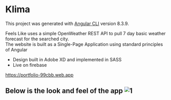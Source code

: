 # Klima

This project was generated with [Angular CLI](https://github.com/angular/angular-cli) version 8.3.9.

Feels Like uses a simple OpenWeather REST API to pull 7 day basic weather forecast for the searched city. </br>
The website is built as a Single-Page Application using standard principles of Angular
 - Design built in Adobe XD and implemented in SASS
 - Live on firebase

https://portfolio-99cbb.web.app

Below is the look and feel of the app
![1](https://github.com/pandyama/Klima/blob/master/Capture.PNG)
---

